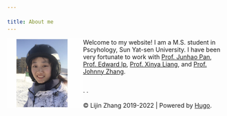 ```yaml
---

title: About me
---
```



<html>
<head>
<style type="text/css">
.intro{
	float:right;
	width:65%;
}
.photo{
	float:left;
	width:35%;
}
.center{
text-align: center;
justify-content: center;
}
</style>

<script defer src="https://use.fontawesome.com/releases/v5.0.13/js/all.js"></script> 
<script defer src="https://use.fontawesome.com/releases/v5.0.13/js/v4-shims.js"></script> 

</head>

<link rel="stylesheet" href="https://use.fontawesome.com/releases/v5.0.13/css/all.css">
<link rel="stylesheet" href="/path/to/folder/css/academicons.min.css"/>
<link rel="stylesheet" href="https://cdn.jsdelivr.net/gh/jpswalsh/academicons/css/academicons.min.css">

<body>

<div class="container">
<div class="intro">
Welcome to my website! I am a M.S. student in Pscyhology, Sun Yat-sen University. I have been very fortunate to work with <a href="https://psy.sysu.edu.cn/teacher/308">Prof. Junhao Pan</a>, <a href="https://school.wakehealth.edu/Faculty/I/Edward-Hak-Sing-Ip">Prof. Edward Ip</a>, <a href="https://rhrc.uark.edu/directory/index/uid/xl014/name/Xinya+Liang/">Prof. Xinya Liang</a>, and <a href="https://nd.psychstat.org/research/johnny_zhang">Prof. Johnny Zhang</a>.




<br>
<br>

[<i class='ai ai-google-scholar ai-1x'></i>](https://scholar.google.com/citations?user=FvNp0NkAAAAJ&hl=en) &middot; [<i class='fab fa-github fa-1x'></i>](https://github.com/zhanglj37) &middot; [<i class='far fa-envelope fa-1x'></i>](mailto:lijin.psychometrics@gmail.com) 

© Lijin Zhang 2019-2022 | Powered by <a href="https://gohugo.io">Hugo</a>.


<!--a href='https://clustrmaps.com/site/1aw29'  title='Visit tracker'><img src='//clustrmaps.com/map_v2.png?cl=ffffff&w=a&t=tt&d=gh2_WrMJj1EAwF54DrJAgZ7xa8quVQdHVNGpj4ceZEQ' /></a-->
</div>

<div class="photo">

<img src="/fig/lijin.png" />
</div>
</div>



</body>


</html>
  

